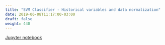 ```yaml
---
title: "SVM Classifier - Historical variables and data normalization"
date: 2019-06-08T11:17:00-03:00
draft: false
weight: 440
---
```


[Jupyter notebook](https://nbviewer.jupyter.org/github/gmoncarz/machine_learning_tour/blob/master/notebooks/05_svm/classifier/03_historical_variables.ipynb)

<div> 
    <object type="text/html" width="100%" height="1000" data="https://nbviewer.jupyter.org/github/gmoncarz/machine_learning_tour/blob/master/notebooks/05_svm/classifier/03_historical_variables.ipynb">
    </object>
</div>
